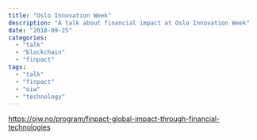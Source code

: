 ```yaml
---
title: "Oslo Innovation Week"
description: "A talk about financial impact at Oslo Innovation Week"
date: "2018-09-25"
categories:
  - "talk"
  - "blockchain"
  - "finpact"
tags:
  - "talk"
  - "finpact"
  - "oiw"
  - "technology"
---
```


https://oiw.no/program/finpact-global-impact-through-financial-technologies
